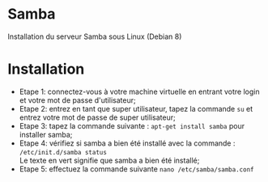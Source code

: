 # Samba
Installation du serveur Samba sous Linux (Debian 8)

# Installation

- Etape 1: connectez-vous à votre machine virtuelle en entrant votre login et votre mot de passe d'utilisateur; <br>
- Etape 2: entrez en tant que super utilisateur, tapez la commande `su` et entrez votre mot de passe de super utilisateur; <br>
- Etape 3: tapez la commande suivante : `apt-get install samba` pour installer samba; <br>
- Etape 4: vérifiez si samba a bien été installé avec la commande : `/etc/init.d/samba status` <br>
    Le texte en vert signifie que samba a bien été installé;
- Etape 5: effectuez la commande suivante `nano /etc/samba/samba.conf`